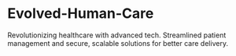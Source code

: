 # Evolved-Human-Care
Revolutionizing healthcare with advanced tech. Streamlined patient management and secure, scalable solutions for better care delivery.
